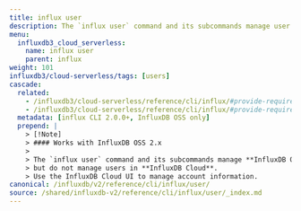 ```yaml
---
title: influx user
description: The `influx user` command and its subcommands manage user information in InfluxDB OSS.
menu:
  influxdb3_cloud_serverless:
    name: influx user
    parent: influx
weight: 101
influxdb3/cloud-serverless/tags: [users]
cascade:
  related:
    - /influxdb3/cloud-serverless/reference/cli/influx/#provide-required-authentication-credentials, influx CLI—Provide required authentication credentials
    - /influxdb3/cloud-serverless/reference/cli/influx/#provide-required-authentication-credentials, influx CLI—Provide required authentication credentials
  metadata: [influx CLI 2.0.0+, InfluxDB OSS only]
  prepend: |
    > [!Note]
    > #### Works with InfluxDB OSS 2.x
    > 
    > The `influx user` command and its subcommands manage **InfluxDB OSS 2.x** users,  
    > but do not manage users in **InfluxDB Cloud**.  
    > Use the InfluxDB Cloud UI to manage account information.
canonical: /influxdb/v2/reference/cli/influx/user/
source: /shared/influxdb-v2/reference/cli/influx/user/_index.md
---
```


<!-- The content of this file is at 
// SOURCE content/shared/influxdb-v2/reference/cli/influx/user/_index.md-->
